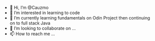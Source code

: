 - 👋 Hi, I’m @Cauzmo
- 👀 I’m interested in learning to code
- 🌱 I’m currently learning fundamentals on Odin Project then continuing on to full stack Java 
- 💞️ I’m looking to collaborate on ...
- 📫 How to reach me ...

<!---
Cauzmo/Cauzmo is a ✨ special ✨ repository because its `README.md` (this file) appears on your GitHub profile.
You can click the Preview link to take a look at your changes.
--->

